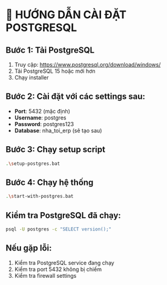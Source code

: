 # 🐘 HƯỚNG DẪN CÀI ĐẶT POSTGRESQL

## **Bước 1: Tải PostgreSQL**
1. Truy cập: https://www.postgresql.org/download/windows/
2. Tải PostgreSQL 15 hoặc mới hơn
3. Chạy installer

## **Bước 2: Cài đặt với các settings sau:**
- **Port**: 5432 (mặc định)
- **Username**: postgres
- **Password**: postgres123
- **Database**: nha_toi_erp (sẽ tạo sau)

## **Bước 3: Chạy setup script**
```bash
.\setup-postgres.bat
```

## **Bước 4: Chạy hệ thống**
```bash
.\start-with-postgres.bat
```

## **Kiểm tra PostgreSQL đã chạy:**
```bash
psql -U postgres -c "SELECT version();"
```

## **Nếu gặp lỗi:**
1. Kiểm tra PostgreSQL service đang chạy
2. Kiểm tra port 5432 không bị chiếm
3. Kiểm tra firewall settings
